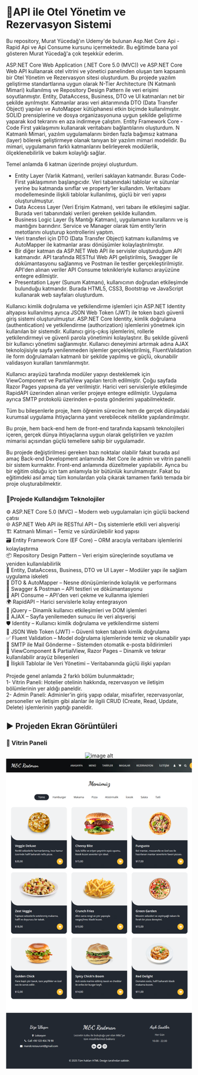 # 💎API ile Otel Yönetim ve Rezervasyon Sistemi
Bu repository, Murat Yücedağ'ın Udemy'de bulunan Asp.Net Core Api - Rapid Api ve Api Consume kursunu içermektedir. Bu eğitimde bana yol gösteren Murat Yücedağ'a çok teşekkür ederim.

ASP.NET Core Web Application (.NET Core 5.0 (MVC)) ve ASP.NET Core Web API kullanarak otel vitrini ve yönetici panelinden oluşan tam kapsamlı bir Otel Yönetim ve Rezervasyon sitesi oluşturdum. Bu projede yazılım geliştirme standartlarına uygun olarak N-Tier Architecture (N Katmanlı Mimari) kullanılmış ve Repository Design Pattern ile veri erişimi soyutlanmıştır. Entity, DataAccess, Business, DTO ve UI katmanları net bir şekilde ayrılmıştır. Katmanlar arası veri aktarımında DTO (Data Transfer Object) yapıları ve AutoMapper kütüphanesi etkin biçimde kullanılmıştır. SOLID prensiplerine ve dosya organizasyonuna uygun şekilde geliştirme yaparak kod tekrarını en aza indirmeye çalıştım. Entity Framework Core - Code First yaklaşımını kullanarak veritabanı bağlantılarını oluşturdum. N Katmanlı Mimari, yazılım uygulamalarını birden fazla bağımsız katmana (layer) bölerek geliştirmeye olanak tanıyan bir yazılım mimari modelidir. Bu mimari, uygulamanın farklı katmanlarını belirleyerek modülerlik, ölçeklenebilirlik ve bakım kolaylığı sağlar.

Temel anlamda 6 katman üzerinde projeyi oluşturdum. 
- Entity Layer (Varlık Katmanı), verileri saklayan katmandır. Burası Code-First yaklaşımının başlangıcıdır. Veri tabanındaki tablolar ve sütunlar yerine bu katmanda sınıflar ve property'ler kullandım. Veritabanı modellemesinde ilişkili tablolar kullanılmış, güçlü bir veri yapısı oluşturulmuştur. 
- Data Access Layer (Veri Erişim Katmanı), veri tabanı ile etkileşimi sağlar. Burada veri tabanındaki verileri gereken şekilde kullandım. 
- Business Logic Layer (İş Mantığı Katmanı), uygulamanın kurallarını ve iş mantığını barındırır. Service ve Manager olarak tüm entity'lerin metotlarını oluşturup kontrollerini yaptım. 
- Veri transferi için DTO (Data Transfer Object) katmanı kullanılmış ve AutoMapper ile katmanlar arası dönüşümler kolaylaştırılmıştır. 
- Bir diğer katman da ASP.NET Web API ile servisler oluşturduğum API katmanıdır. API tarafında RESTful Web API geliştirilmiş, Swagger ile dokümantasyonu sağlanmış ve Postman ile testler gerçekleştirilmiştir. API'den alınan veriler API Consume teknikleriyle kullanıcı arayüzüne entegre edilmiştir.
- Presentation Layer (Sunum Katmanı), kullanıcının doğrudan etkileşimde bulunduğu katmandır. Burada HTML5, CSS3, Bootstrap ve JavaScript kullanarak web sayfaları oluşturdum. 

Kullanıcı kimlik doğrulama ve yetkilendirme işlemleri için ASP.NET Identity altyapısı kullanılmış ayrıca JSON Web Token (JWT) ile token bazlı güvenli giriş sistemi oluşturulmuştur. ASP.NET Core Identity, kimlik doğrulama (authentication) ve yetkilendirme (authorization) işlemlerini yönetmek için kullanılan bir sistemdir. Kullanıcı giriş-çıkış işlemlerini, rollerle yetkilendirmeyi ve güvenli parola yönetimini kolaylaştırır. Bu şekilde güvenli bir kullanıcı yönetimi sağlanmıştır. Kullanıcı deneyimini artırmak adına AJAX teknolojisiyle sayfa yenilenmeden işlemler gerçekleştirilmiş, FluentValidation ile form doğrulamaları katmanlı bir şekilde yapılmış ve güçlü, okunabilir validasyon kuralları tanımlanmıştır.

Kullanıcı arayüzü tarafında modüler yapıyı desteklemek için ViewComponent ve PartialView yapıları tercih edilmiştir. Çoğu sayfada Razor Pages yapısına da yer verilmiştir. Harici veri servisleriyle etkileşimde RapidAPI üzerinden alınan veriler projeye entegre edilmiştir. Uygulama ayrıca SMTP protokolü üzerinden e-posta gönderimi yapabilmektedir.

 Tüm bu bileşenlerle proje, hem öğrenim sürecine hem de gerçek dünyadaki kurumsal uygulama ihtiyaçlarına yanıt verebilecek nitelikte yapılandırılmıştır.

Bu proje, hem back-end hem de front-end tarafında kapsamlı teknolojileri içeren, gerçek dünya ihtiyaçlarına uygun olarak geliştirilen ve yazılım mimarisi açısından güçlü temellere sahip bir uygulamadır.

Bu projede değiştirilmesi gereken bazı noktalar olabilir fakat burada asıl amaç Back-end Development anlamında .Net Core ile admin ve vitrin panelli bir sistem kurmaktır. Front-end anlamında düzeltmeler yapılabilir. Ayrıca bu bir eğitim olduğu için tam anlamıyla bir bütünlük kurulmamıştır. Fakat bu eğitimdeki asıl amaç tüm konulardan yola çıkarak tamamen farklı temada bir proje oluşturabilmektir.<br/>

### :triangular_flag_on_post:Projede Kullandığım Teknolojiler
⚙️ ASP.NET Core 5.0 (MVC) – Modern web uygulamaları için güçlü backend çatısı<br/>
🌐 ASP.NET Web API ile RESTful API – Dış sistemlerle etkili veri alışverişi<br/>
🏗️ Katmanlı Mimari – Temiz ve sürdürülebilir kod yapısı<br/>
🗃️ Entity Framework Core (EF Core) – ORM aracıyla veritabanı işlemlerini kolaylaştırma<br/>
📦 Repository Design Pattern – Veri erişim süreçlerinde soyutlama ve yeniden kullanılabilirlik<br/>
🧱 Entity, DataAccess, Business, DTO ve UI Layer – Modüler yapı ile sağlam uygulama iskeleti<br/>
🔄 DTO & AutoMapper – Nesne dönüşümlerinde kolaylık ve performans<br/>
🧪 Swagger & Postman – API testleri ve dökümantasyonu<br/>
📲 API Consume – API'den veri çekme ve kullanma işlemleri<br/>
🌍 RapidAPI – Harici servislerle kolay entegrasyon<br/>
🔁 jQuery – Dinamik kullanıcı etkileşimleri ve DOM işlemleri<br/>
💠 AJAX – Sayfa yenilemeden sunucu ile veri alışverişi<br/>
🛡️ Identity – Kullanıcı kimlik doğrulama ve yetkilendirme sistemi<br/>
🔐 JSON Web Token (JWT) – Güvenli token tabanlı kimlik doğrulama<br/>
✅ Fluent Validation – Model doğrulama işlemlerinde temiz ve okunabilir yapı<br/>
📧 SMTP ile Mail Gönderme – Sistemden otomatik e-posta bildirimleri<br/>
🧩 ViewComponent & PartialView, Razor Pages – Dinamik ve tekrar kullanılabilir arayüz bileşenleri<br/>
🔗 İlişkili Tablolar ile Veri Yönetimi – Veritabanında güçlü ilişki yapıları<br/>
<br/>
Projede genel anlamda 2 farklı bölüm bulunmaktadır;<br/>
1- Vitrin Paneli: Hotelier otelinin hakkında, rezervasyon ve iletişim bölümlerinin yer aldığı paneldir.<br/>
2- Admin Paneli: Adminler'in giriş yapıp odalar, misafirler, rezervasyonlar, personeller ve iletişim gibi alanlar ile ilgili CRUD (Create, Read, Update, Delete) işlemlerinin yaptığı paneldir.  <br/>

## :arrow_forward: Projeden Ekran Görüntüleri

### :triangular_flag_on_post: Vitrin Paneli
<div align="center">
  <img src="https://github.com/melihcolak0/HotelierAPI/tree/01ff3faf37fb98b5e0ea37857291a94a229d1eaa/ss" alt="image alt">
</div>
<div align="center">
  <img src="https://github.com/melihcolak0/SignalR_MCRestaurant/blob/a9ff7b1ccd5619ef8219d91a7fd1c8c7f0b4e079/ss/localhost_7076_UIMenu_Index.png" alt="image alt">
</div>


